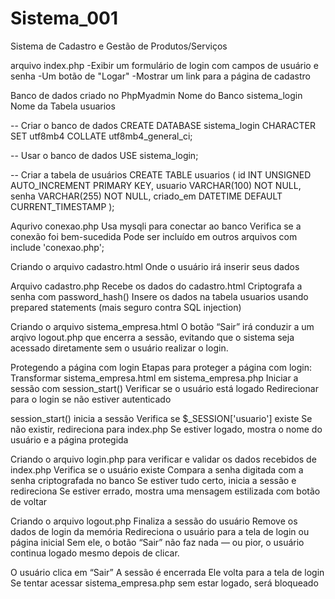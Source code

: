 # Sistema_001
Sistema de Cadastro e Gestão de Produtos/Serviços

arquivo index.php
-Exibir um formulário de login com campos de usuário e senha
-Um botão de "Logar"
-Mostrar um link para a página de cadastro

Banco de dados criado no PhpMyadmin
Nome do Banco sistema_login
Nome da Tabela usuarios

-- Criar o banco de dados
CREATE DATABASE sistema_login CHARACTER SET utf8mb4 COLLATE utf8mb4_general_ci;

-- Usar o banco de dados
USE sistema_login;

-- Criar a tabela de usuários
CREATE TABLE usuarios (
    id INT UNSIGNED AUTO_INCREMENT PRIMARY KEY,
    usuario VARCHAR(100) NOT NULL,
    senha VARCHAR(255) NOT NULL,
    criado_em DATETIME DEFAULT CURRENT_TIMESTAMP
);


Aqurivo conexao.php
Usa mysqli para conectar ao banco
Verifica se a conexão foi bem-sucedida
Pode ser incluído em outros arquivos com include 'conexao.php';

Criando o arquivo cadastro.html
Onde o usuário irá inserir seus dados

Arquivo cadastro.php
Recebe os dados do cadastro.html
Criptografa a senha com password_hash()
Insere os dados na tabela usuarios usando prepared statements (mais seguro contra SQL injection)

Criando o arquivo sistema_empresa.html
O botão “Sair” irá conduzir a um arqivo logout.php que encerra a sessão, evitando que o sistema seja acessado diretamente sem o usuário realizar o login.

Protegendo a página com login
Etapas para proteger a página com login:
Transformar sistema_empresa.html em sistema_empresa.php
Iniciar a sessão com session_start()
Verificar se o usuário está logado
Redirecionar para o login se não estiver autenticado

session_start() inicia a sessão
Verifica se $_SESSION['usuario'] existe
Se não existir, redireciona para index.php
Se estiver logado, mostra o nome do usuário e a página protegida

Criando o arquivo login.php para verificar e validar os dados recebidos de index.php
Verifica se o usuário existe
Compara a senha digitada com a senha criptografada no banco
Se estiver tudo certo, inicia a sessão e redireciona
Se estiver errado, mostra uma mensagem estilizada com botão de voltar

Criando o arquivo logout.php
Finaliza a sessão do usuário
Remove os dados de login da memória
Redireciona o usuário para a tela de login ou página inicial
Sem ele, o botão “Sair” não faz nada — ou pior, o usuário continua logado mesmo depois de clicar.

O usuário clica em “Sair”
A sessão é encerrada
Ele volta para a tela de login
Se tentar acessar sistema_empresa.php sem estar logado, será bloqueado

